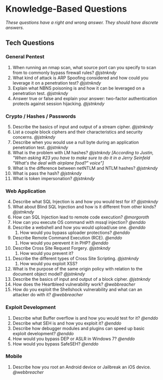 # Knowledge-Based Questions #
*These questions have a right and wrong answer. They should have discrete answers.*

## Tech Questions ##
### General Pentest ###
1. When running an nmap scan, what source port can you specify to scan from to commonly bypass firewall rules? *@jstnkndy*
2. What kind of attack is ARP Spoofing considered and how could you leverage it on a penetration test? *@jstnkndy*
3. Explain what NBNS poisoning is and how it can be leveraged on a penetration test. *@jstnkndy*
12. Answer true or false and explain your answer: two-factor authentication protects against session hijacking. *@jstnkndy*

### Crypto / Hashes / Passwords ###
5. Describe the basics of input and output of a stream cipher. *@jstnkndy*
6. List a couple block ciphers and their characteristics and security concerns. *@jstnkndy*
7. Describe when you would use a null byte during an application penetration test. *@jstnkndy*
8. What is the problem with LM hashes? *@jstnkndy* *[According to Justin, "When asking #23 you have to make sure to do it in a Jerry Seinfeld "What's the deal with airplane food?" voice"]*
9. What is the difference between netNTLM and NTLM hashes? *@jstnkndy*
10. What is pass the hash? *@jstnkndy*
11. What is token impersonation? *@jstnkndy*

### Web Application ###
4. Describe what SQL Injection is and how you would test for it? *@jstnkndy*
5. What about Blind SQL Injection and how is it different from other kinds? *@jstnkndy*
6. How can SQL Injection lead to remote code execution? *@morgoroth*
7. How can you execute OS command with mssql injection? *@enddo*
7. Describe a webshell and how you would upload/use one. *@enddo*
    1. How would you bypass uploader protections? *@enddo*
8. Describe Remote Command Execution (RCE). *@enddo*
    1. How would you perevent it in PHP? *@enddo*
2. Describe Cross Site Request Forgery. *@jstnkndy*
    1. How would you prevent it?
2. Describe the different types of Cross Site Scripting. *@jstnkndy*
    1. How would you exploit XSS?
3. What is the purpose of the same origin policy with relation to the document object model? *@jstnkndy*
4. Describe the basics of input and output of a block cipher. *@jstnkndy*
5. How does the Heartbleed vulnerability work? *@webbreacher*
6. How do you exploit the Shellshock vulnerability and what can an attacker do with it? *@webbreacher*

### Exploit Development ###
1. Describe what Buffer overflow is and how you would test for it? *@enddo*
2. Describe what SEH is and how you exploit it? *@enddo*
3. Describe how debugger modules and plugins can speed up basic exploit development? *@enddo*
4. How would you bypass DEP or ASLR in Windows 7? *@enddo*
5. How would you bypass SafeSEH? *@enddo*

### Mobile ###
1. Describe how you root an Android device or Jailbreak an iOS device. *@webbreacher*
